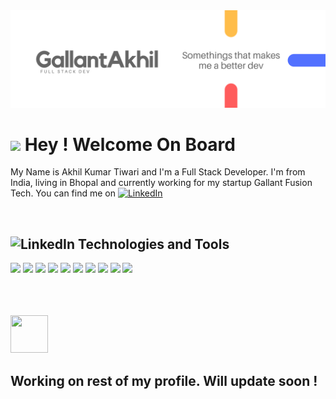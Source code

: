 <img src="Gallant Akhil (2).png">
<h1><img src="https://emojis.slackmojis.com/emojis/images/1471045852/843/highfive.gif?1471045852"> Hey ! Welcome On Board</h1>

My Name is Akhil Kumar Tiwari and I'm a Full Stack Developer. I'm from India, living in Bhopal and currently working for my startup Gallant Fusion Tech. You can find me on <a href="https://www.linkedin.com/in/akhil-tiwari-628010139/" target="_blank"><img alt="LinkedIn" src="https://emojis.slackmojis.com/emojis/images/1470343326/711/linkedin.png?1470343326" width="15" height="15" /></a> 

<br>
<h2> <img alt="LinkedIn" src="https://emojis.slackmojis.com/emojis/images/1507582538/3014/technologist.jpg?1507582538" width="30" height="30" /> Technologies and Tools </h2>

<p><img src="https://img.shields.io/badge/OS-Linux-informational?style=flat&logo=linux&logoColor=white&color=2bbc8a"/>  <img src="https://img.shields.io/badge/Code-Python-informational?style=flat&logo=python&logoColor=white&color=2bbc8a"/>  <img src="https://img.shields.io/badge/Code-JavaScript-informational?style=flat&logo=javascript&logoColor=white&color=2bbc8a"/>  <img src="https://img.shields.io/badge/code-flutter-informational?style=flat&logo=flutter&logoColor=white&color=2bbc8a"/>  <img src="https://img.shields.io/badge/code-React-informational?style=flat&logo=react&logoColor=white&color=2bbc8a"/>  <img src="https://img.shields.io/badge/tool-MySQL-informational?style=flat&logo=mysql&logoColor=white&color=2bbc8a"/>  <img src="https://img.shields.io/badge/tool-MongoDB-informational?style=flat&logo=mongodb&logoColor=white&color=2bbc8a"/>  <img src="https://img.shields.io/badge/tool-GraphQL-informational?style=flat&logo=graphql&logoColor=white&color=2bbc8a"/>  <img src="https://img.shields.io/badge/shell-Bash-informational?style=flat&logo=gnu-bash&logoColor=white&color=2bbc8a"/>  <img src="https://img.shields.io/badge/tool-Node-informational?style=flat&logo=node.js&logoColor=white&color=2bbc8a"/></p>

<br><br><br>
<img src="https://emojis.slackmojis.com/emojis/images/1471045839/793/computerrage.gif?1471045839" width="60" height="60">
<h2>Working on rest of my profile. Will update soon ! </h2>
